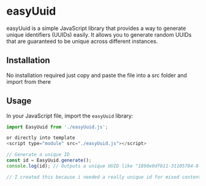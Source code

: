 # easyUuid

easyUuid is a simple JavaScript library that provides a way to generate unique identifiers (UUIDs) easily. It allows you to generate random UUIDs that are guaranteed to be unique across different instances.

## Installation

No installation required just copy and paste the file into a src folder and import from there

## Usage

In your JavaScript file, import the `easyUuid` library:

```javascript
import EasyUuid from './easyUuid.js';

or directly into template
<script type="module" src="./easyUuid.js"></script>

// Generate a unique ID
const id = EasyUuid.generate();
console.log(id); // Outputs a unique UUID like "1890e0dfb11-31105784-8-31105784"

// I created this because i needed a really unique id for mixed content templates, because by copying content and appending it to existing one you would have duplicated id-s
